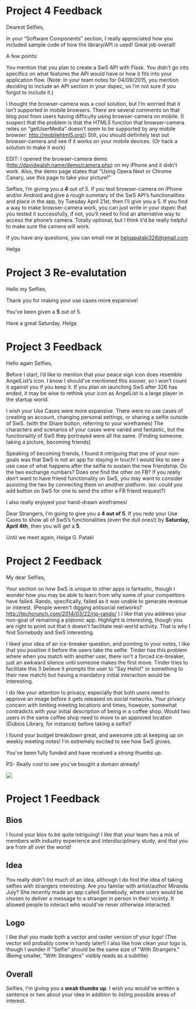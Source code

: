 # Project 4 Feedback

Dearest Selfies,

In your “Software Components” section, I really appreciated how you included sample code of how the library/API is used! Great job overall!

A few points:

You mention that you plan to create a SwS API with Flask. You didn’t go into specifics on what features the API would have or how it fits into your application flow. (Note: In your team notes for 04/09/2015, you mention deciding to include an API section in your dspec, so I’m not sure if you forgot to include it.)

I thought the browser-camera was a cool solution, but I’m worried that it isn’t supported in mobile browsers. There are several comments on that blog post from users having difficulty using browser-camera on mobile. (I suspect that the problem is that the HTML5 function that browser-camera relies on “getUserMedia” doesn’t seem to be supported by any mobile browser: http://mobilehtml5.org/) Still, you should definitely test out browser-camera and see if it works on your mobile devices. (Or hack a solution to make it work)

EDIT: I opened the browser-camera demo (http://davidwalsh.name/demo/camera.php) on my iPhone and it didn't work. Also, the demo page states that "Using Opera Next or Chrome Canary, use this page to take your picture!" 

Selfies, I’m giving you a **4** out of 5. If you test browser-camera on iPhone and/or Android and give a rough summary of the SwS API’s functionalities and place in the app, by Tuesday April 21st, then I’ll give you a 5. If you find a way to make browser-camera work, you can just write in your dspec that you tested it successfully, if not, you’ll need to find an alternative way to access the phone’s camera. Totally optional, but I think it’d be really helpful to make sure the camera will work.

If you have any questions, you can email me at helgapataki326@gmail.com

Helga

# Project 3 Re-evalutation

Hello my Selfies,

Thank you for making your use cases more expansive!

You've been given a **5** out of 5.

Have a great Saturday,
Helga

# Project 3 Feedback

Hello again Selfies,
 
Before I start, I’d like to mention that your peace sign icon does resemble AngelList’s icon. I know I should’ve mentioned this sooner, so I won’t count it against you if you keep it. If you plan on launching SwS after 326 has ended, it may be wise to rethink your icon as AngelList is a large player in the startup world.
 
I wish your Use Cases were more expansive. There were no use cases of creating an account, changing personal settings, or sharing a selfie outside of SwS. (with the Share button, referring to your wireframes) The characters and scenarios of your cases were varied and fantastic, but the functionality of SwS they portrayed were all the same. (Finding someone, taking a picture, becoming friends)
 
Speaking of becoming friends, I found it intriguing that one of your non-goals was that SwS is not an app for staying in touch! I would like to see a use case of what happens after the selfie to sustain the new friendship. Do the two exchange numbers? Does one find the other on FB? If you really don’t want to have friend functionality on SwS, you may want to consider assisting the two by connecting them on another platform. (ex: could you add button on SwS for one to send the other a FB friend request?)
 
I also really enjoyed your hand-drawn wireframes!
 
Dear Strangers, I’m going to give you a **4 out of 5**. If you redo your Use Cases to show all of SwS’s functionalities (even the dull ones!) by **Saturday, April 4th**, then you will get a **5**.
 
Until we meet again,
Helga G. Pataki 

# Project 2 Feedback

My dear Selfies,

Your section on how SwS is unique to other apps is fantastic, though I wonder how you may be able to learn from why some of your competitors have failed. Rando, specifically, failed as it was unable to generate revenue or interest. (People weren't digging antisocial networks? http://techcrunch.com/2014/03/22/rip-rando/ ) I like that you address your non-goal of remaining a platonic app. Highlight is interesting, though you are right to point out that it doesn't facilitate real-world activity. That is why I find Somebody and SwS interesting. 

I liked your idea of an ice-breaker question, and pointing to your notes, I like that you position it before the users take the selfie. Tinder has this problem where when you match with another user, there isn't a forced ice-breaker, just an awkward silence until someone makes the first move. Tinder tries to facilitate this (I believe it prompts the user to "Say Hello!" or something to their new match) but having a mandatory initial interaction would be interesting. 

I do like your attention to privacy, especially that both users need to approve an image before it gets released on social networks. Your privacy concern with limiting meeting locations and times, however, somewhat contradicts with your initial description of being in a coffee shop. Would two users in the same coffee shop need to move to an approved location (Dubois Library, for instance) before taking a selfie? 

I found your budget breakdown great, and awesome job at keeping up on weekly meeting notes! I'm extremely excited to see how SwS grows.

You've been fully funded and have received a *strong thumbs up*. 

PS- Really cool to see you've bought a domain already! 

<img src="http://www.washingtonsblog.com/wp-content/uploads/2013/01/money.jpg">

# Project 1 Feedback

## Bios

I found your bios to be quite intriguing! I like that your team has a mix of members with industry experience and interdisciplinary study, and that you are from all over the world!

## Idea

You really didn't list much of an idea, although I do find the idea of taking selfies with strangers interesting. Are you familar with artist/author Miranda July? She recently made an app called Somebody, where users would be chosen to deliver a message to a stranger in person in their vicinity. It allowed people to interact who would've never otherwise interacted. 

## Logo

I like that you made both a vector and raster version of your logo! (The vector will probably come in handy later!) I also like how clean your logo is, though I wonder if "Selfie" should be the same size of "With Strangers." (Being smaller, "With Strangers" visibly reads as a subtitle)

## Overall

Selfies, I'm giving you a **weak thumbs up**. I wish you would've written a sentence or two about your idea in addition to listing possible areas of interest. 

